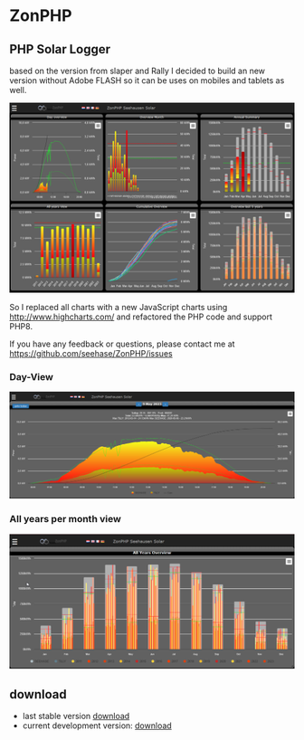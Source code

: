 # ZonPHP
## PHP Solar Logger

based on the version from slaper and Rally 
I decided to build an new version without Adobe FLASH so it can be uses 
on mobiles and tablets as well.

![index.png](resources%2Findex.png)

So I replaced all charts with a new JavaScript charts using http://www.highcharts.com/ 
and refactored the PHP code and support PHP8.

If you have any feedback or questions, please contact me at https://github.com/seehase/ZonPHP/issues

### Day-View
![img|320x271](resources%2Fday_view.png)

### All years per month view
![all_years.png](resources%2Fall_years.png)

## download
* last stable version [download](https://github.com/seehase/ZonPHP/archive/master.zip)
* current development version: [download](https://github.com/seehase/ZonPHP/archive/development.zip)